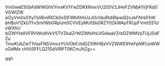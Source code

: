 Vm0weE5GbFdWWGhVYmxKV1YwZDRXRmxVU205V2JHeFZVMjA1VjFKdGVGWlZW
elZyVm0xS1IyTkliRmRXCk0xSlFWbXhhUzJOc1duRldiRlpwQ2xJeFNrbFhW
bHBoV1ZkU1YxSnVWbGRpUm5CVVEyMUtSbGRZY0ZkWApTRUpFVmtSS1UxWXhU
blZWYld4VFRVWndlVkV5TVZkalZrWlZWbXhLVGdwaVZrbDZWMVpTUjJSdFZu
TmoKUkZwT1VsaFNSVmxzYUVObFJtdDZXWHBzVVZWWE9VeFpNR1JoWWxGdlMx
cHViSFFLQ21SdVlRPT0KCmJhZg==

qqh